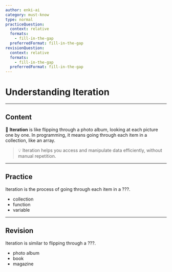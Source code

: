 ```yaml
---
author: enki-ai
category: must-know
type: normal
practiceQuestion:
  context: relative
  formats:
    - fill-in-the-gap
  preferredFormat: fill-in-the-gap
revisionQuestion:
  context: relative
  formats:
    - fill-in-the-gap
  preferredFormat: fill-in-the-gap
---
```


# Understanding Iteration

---
## Content

🚀 **Iteration** is like flipping through a photo album, looking at each picture one by one. In programming, it means going through each item in a collection, like an array.

> 💡 Iteration helps you access and manipulate data efficiently, without manual repetition.

---
## Practice

Iteration is the process of going through each item in a ???.

- collection
- function
- variable

---
## Revision

Iteration is similar to flipping through a ???.

- photo album
- book
- magazine
